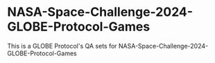 # NASA-Space-Challenge-2024-GLOBE-Protocol-Games
This is a GLOBE Protocol's QA sets for NASA-Space-Challenge-2024-GLOBE-Protocol-Games
